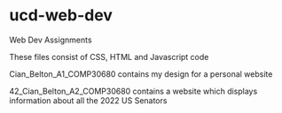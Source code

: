 # ucd-web-dev
Web Dev Assignments

These files consist of CSS, HTML and Javascript code

Cian_Belton_A1_COMP30680 contains my design for a personal website

42_Cian_Belton_A2_COMP30680 contains a website which displays information about all the 2022 US Senators
